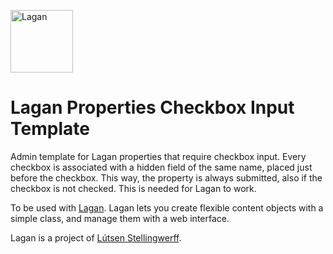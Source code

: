 [<img src="https://cdn.rawgit.com/lutsen/lagan/master/lagan-logo.svg" width="100" alt="Lagan">](https://github.com/lutsen/lagan)

Lagan Properties Checkbox Input Template
========================================

Admin template for Lagan properties that require checkbox input.
Every checkbox is associated with a hidden field of the same name, placed just before the checkbox. This way, the property is always submitted, also if the checkbox is not checked. This is needed for Lagan to work.

To be used with [Lagan](https://github.com/lutsen/lagan). Lagan lets you create flexible content objects with a simple class, and manage them with a web interface.

Lagan is a project of [Lútsen Stellingwerff](http://lutsen.net/).